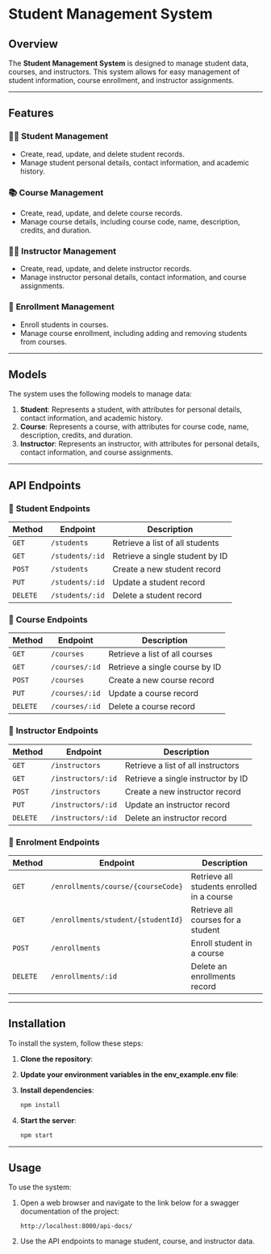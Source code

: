 # **Student Management System**

## **Overview**

The **Student Management System** is designed to manage student data, courses, and instructors. This system allows for easy management of student information, course enrollment, and instructor assignments.

---

## **Features**

### 🧑‍🎓 **Student Management**

- Create, read, update, and delete student records.
- Manage student personal details, contact information, and academic history.

### 📚 **Course Management**

- Create, read, update, and delete course records.
- Manage course details, including course code, name, description, credits, and duration.

### 👨‍🏫 **Instructor Management**

- Create, read, update, and delete instructor records.
- Manage instructor personal details, contact information, and course assignments.

### 📝 **Enrollment Management**

- Enroll students in courses.
- Manage course enrollment, including adding and removing students from courses.

---

## **Models**

The system uses the following models to manage data:

1. **Student**: Represents a student, with attributes for personal details, contact information, and academic history.
2. **Course**: Represents a course, with attributes for course code, name, description, credits, and duration.
3. **Instructor**: Represents an instructor, with attributes for personal details, contact information, and course assignments.

---

## **API Endpoints**

### 📌 **Student Endpoints**

| **Method** | **Endpoint**    | **Description**                 |
| ---------- | --------------- | ------------------------------- |
| `GET`      | `/students`     | Retrieve a list of all students |
| `GET`      | `/students/:id` | Retrieve a single student by ID |
| `POST`     | `/students`     | Create a new student record     |
| `PUT`      | `/students/:id` | Update a student record         |
| `DELETE`   | `/students/:id` | Delete a student record         |

### 📌 **Course Endpoints**

| **Method** | **Endpoint**   | **Description**                |
| ---------- | -------------- | ------------------------------ |
| `GET`      | `/courses`     | Retrieve a list of all courses |
| `GET`      | `/courses/:id` | Retrieve a single course by ID |
| `POST`     | `/courses`     | Create a new course record     |
| `PUT`      | `/courses/:id` | Update a course record         |
| `DELETE`   | `/courses/:id` | Delete a course record         |

### 📌 **Instructor Endpoints**

| **Method** | **Endpoint**       | **Description**                    |
| ---------- | ------------------ | ---------------------------------- |
| `GET`      | `/instructors`     | Retrieve a list of all instructors |
| `GET`      | `/instructors/:id` | Retrieve a single instructor by ID |
| `POST`     | `/instructors`     | Create a new instructor record     |
| `PUT`      | `/instructors/:id` | Update an instructor record        |
| `DELETE`   | `/instructors/:id` | Delete an instructor record        |

### 📌 **Enrolment Endpoints**

| **Method** | **Endpoint**       | **Description**                    |
| ---------- | ------------------ | ---------------------------------- |
| `GET`      | `/enrollments/course/{courseCode}`     | Retrieve all students enrolled in a course |
| `GET`      | `/enrollments/student/{studentId}` | Retrieve all courses for a student |
| `POST`     | `/enrollments`     | Enroll student in a course          |
| `DELETE`   | `/enrollments/:id` | Delete an enrollments record        |

---

## **Installation**

To install the system, follow these steps:

1. **Clone the repository**:

2. **Update your environment variables in the env_example.env file**:

3. **Install dependencies**:

   ```bash
   npm install
   ```

4. **Start the server**:

   ```bash
   npm start
   ```

---

## **Usage**

To use the system:

1. Open a web browser and navigate to the link below for a swagger documentation of the project:

   ```
   http://localhost:8000/api-docs/
   ```

2. Use the API endpoints to manage student, course, and instructor data.
